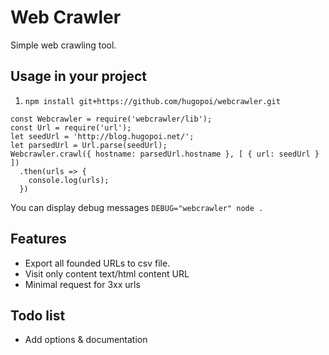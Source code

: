 # Web Crawler
Simple web crawling tool.
## Usage in your project
1. `npm install git+https://github.com/hugopoi/webcrawler.git`

```
const Webcrawler = require('webcrawler/lib');
const Url = require('url');
let seedUrl = 'http://blog.hugopoi.net/';
let parsedUrl = Url.parse(seedUrl);
Webcrawler.crawl({ hostname: parsedUrl.hostname }, [ { url: seedUrl } ])
  .then(urls => {
    console.log(urls);
  })

```

You can display debug messages `DEBUG="webcrawler" node .`

## Features

* Export all founded URLs to csv file.
* Visit only content text/html content URL
* Minimal request for 3xx urls

## Todo list

* Add options & documentation

